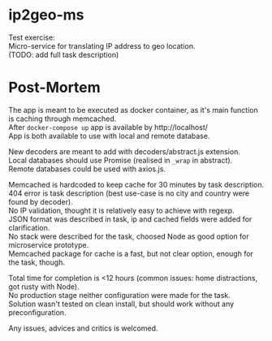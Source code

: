 # ip2geo-ms
Test exercise:  
Micro-service for translating IP address to geo location.  
(TODO: add full task description)  

# Post-Mortem
The app is meant to be executed as docker container, as it's main function is caching through memcached.  
After ```docker-compose up``` app is available by http://localhost/  
App is both available to use with local and remote database.  

New decoders are meant to add with decoders/abstract.js extension.  
Local databases should use Promise (realised in ```_wrap``` in abstract).  
Remote databases could be used with axios.js.  

Memcached is hardcoded to keep cache for 30 minutes by task description.  
404 error is task description (best use-case is no city and country were found by decoder).  
No IP validation, thought it is relatively easy to achieve with regexp.  
JSON format was described in task, ip and cached fields were added for clarification.  
No stack were described for the task, choosed Node as good option for microservice prototype.  
Memcached package for cache is a fast, but not clear option, enough for the task, though.  

Total time for completion is <12 hours (common issues: home distractions, got rusty with Node).  
No production stage neither configuration were made for the task.  
Solution wasn't tested on clean install, but should work without any preconfiguration.  

Any issues, advices and critics is welcomed.  
